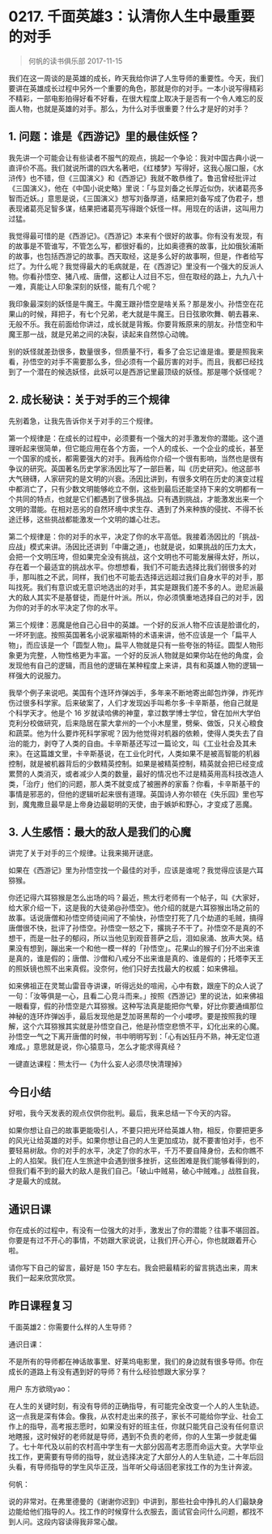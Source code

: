 # 0217. 千面英雄3：认清你人生中最重要的对手
> 何帆的读书俱乐部
2017-11-15

我们在这一周谈的是英雄的成长，昨天我给你讲了人生导师的重要性。今天，我们要讲在英雄成长过程中另外一个重要的角色，那就是你的对手。一本小说写得精彩不精彩，一部电影拍得好看不好看，在很大程度上取决于是否有一个令人难忘的反面人物，也就是英雄的对手。那么，为什么对手很重要？什么才是好的对手？

## 1. 问题：谁是《西游记》里的最佳妖怪？
我先讲一个可能会让有些读者不服气的观点，挑起一个争论：我对中国古典小说一直评价不高。我们就说所谓的四大名著吧，《红楼梦》写得好，这我心服口服，《水浒传》也不错，但《三国演义》和《西游记》我就不敢恭维了。鲁迅曾经批评过《三国演义》，他在《中国小说史略》里说：「与显刘备之长厚近似伪，状诸葛亮多智而近妖。」意思是说，《三国演义》想写刘备厚道，结果把刘备写成了伪君子，想表现诸葛亮足智多谋，结果把诸葛亮写得跟个妖怪一样。用现在的话讲，这叫用力过猛。

我觉得最可惜的是《西游记》。《西游记》本来有个很好的故事。你有没有发现，有的故事是不管谁写，不管怎么写，都很好看的，比如奥德赛的故事，比如俄狄浦斯的故事，也包括西游记的故事。西天取经，这是多么好的故事啊，但是，作者给写烂了。为什么呢？我觉得最大的毛病就是，在《西游记》里没有一个强大的反派人物。你看孙悟空、猪八戒、唐僧，这都让人过目不忘，但在取经的路上，九九八十一难，真能让人印象深刻的妖怪，能有几个呢？

我印象最深刻的妖怪是牛魔王。牛魔王跟孙悟空是啥关系？那是发小。孙悟空在花果山的时候，拜把子，有七个兄弟，老大就是牛魔王。日日弦歌吹舞、朝去暮来、无般不乐。我在前面给你讲过，成长就是背叛。你要背叛原来的朋友。孙悟空和牛魔王那一战，就是兄弟之间的决裂，读起来自然惊心动魄。

别的妖怪就差劲很多，数量很多，但质量不行，看多了会忘记谁是谁。要是照我来看，孙悟空的对手不需要那么多，但必须有一个最厉害的对手。而且，我都已经找到了一个潜在的候选妖怪，此妖可以是西游记里最顶级的妖怪。那是哪个妖怪呢？

## 2. 成长秘诀：关于对手的三个规律
先别着急，让我先告诉你关于对手的三个规律。

第一个规律是：在成长的过程中，必须要有一个强大的对手激发你的潜能。这个道理听起来很简单，但它能应用在各个方面，一个人的成长、一个企业的成长，甚至一个国家的成长，都需要强大的对手。我再给你介绍一个很有影响，当然也是很有争议的研究。英国著名历史学家汤因比写了一部巨著，叫《历史研究》。他这部书大气磅礴，人家研究的是文明的兴衰。汤因比讲到，有很多文明在历史的演变过程中都消亡了，只有少数文明能够屹立不倒，这些到最后还能坚持下来的文明都有一个共同的特点，也就是它们都遇到了很多挑战。只有遇到挑战，才能激发出来一个文明的潜能。在相对恶劣的自然环境中求生存、遇到了外来种族的侵扰、不得不长途迁移，这些挑战都能激发一个文明的雄心壮志。

第二个规律是：你的对手的水平，决定了你的水平高低。我接着汤因比的「挑战-应战」模式来讲。汤因比还讲到「中庸之道」，也就是说，如果挑战的压力太大，会把一个文明压垮，但如果完全没有挑战，这个文明也不可能发展得太好，所以，存在着一个最适宜的挑战水平。你想想看，我们不可能去选择比我们弱很多的对手，那叫胜之不武，同样，我们也不可能去选择远远超过我们自身水平的对手，那叫找死。我们有意识或无意识地选出的对手，其实是跟我们差不多的人。逊尼派最大的敌人其实不是基督徒，而是什叶派。所以，你必须慎重地选择自己的对手，因为你的对手的水平决定了你的水平。

第三个规律：恶魔是他自己心目中的英雄。一个好的反派人物不应该是脸谱化的，一坏坏到底。按照英国著名小说家福斯特的术语来讲，他不应该是一个「扁平人物」，而应该是一个「圆型人物」。扁平人物就是只有一些夸张的特征。圆型人物形象更为完整，人物性格更为丰富。一个好的反派人物就是如果你站在他的角度，会发现他有自己的逻辑，而且他的逻辑在某种程度上来讲，具有和英雄人物的逻辑一样强大的说服力。

我举个例子来说吧。美国有个连环炸弹凶手，多年来不断地寄出邮包炸弹，炸死炸伤过很多科学家。后来破案了，人们才发现凶手叫希尔多·卡辛斯基，他自己就是个科学天才。他是个 16 岁就读哈佛的神童，拿过数学博士学位，曾在加州大学伯克利分校做研究，后来隐居在蒙大拿州的一个小木屋里，劈柴、做饭，只关心粮食和蔬菜。他为什么要炸死科学家呢？因为他觉得对机器的依赖，使得人类失去了自治的能力，剥夺了人类的自由。卡辛斯基还写过一篇论文，叫《工业社会及其未来》。在这篇雄文里，卡辛斯基说，在工业化时代，人类如果不是被高智能的机器控制，就是被机器背后的少数精英控制。如果是被精英控制，精英就会把已经变成累赘的人类消灭，或者减少人类的数量，最好的情况也不过是精英用高科技改造人类，「治疗」他们的问题，那人类不就变成了被圈养的家畜？你看，卡辛斯基干的事情是邪恶的，但他的逻辑听起来很有道理。英国诗人弥尔顿在《失乐园》里也写到，魔鬼撒旦最早是上帝身边最聪明的天使，由于嫉妒和野心，才变成了恶魔。

## 3. 人生感悟：最大的敌人是我们的心魔
讲完了关于对手的三个规律。让我来揭开谜底。

如果在《西游记》里为孙悟空找一个最佳的对手，应该是谁呢？我觉得应该是六耳猕猴。

你还记得六耳猕猴是怎么出场的吗？最近，熊太行老师有一个帖子，叫《大家好，给大家介绍一下，这是我的大徒弟@孙悟空》。他介绍的就是六耳猕猴出场之前的故事。话说唐僧和孙悟空师徒间闹了不愉快，孙悟空打死了几个劫道的毛贼，搞得唐僧很不快，批评了孙悟空。孙悟空一怒之下，撂挑子不干了。孙悟空不是真的不想干，而是一肚子的郁闷，所以当他见到观音菩萨之后，泪如泉涌、放声大哭。结果没有想到，蹦出来一个和他一模一样的「孙悟空」。花果山的猴子们分不出来谁是真的，谁是假的；唐僧、沙僧和八戒分不出来谁是真的、谁是假的；托塔李天王的照妖镜也照不出来真假。没奈何，他们只好去找最大的权威：如来佛祖。

如来佛祖正在灵鹫山雷音寺讲课，听得远处的喧闹，心中有数，跟座下的众人说了一句：「汝等俱是一心，且看二心竞斗而来。」按照《西游记》里的说法，如来佛祖一眼看穿，假的孙悟空是六耳猕猴。这种写法真是能把你气晕，好比你要通缉那位神秘的连环炸弹凶手，最后发现他是芝加哥黑帮的一个小喽啰。要是按照我的理解，这个六耳猕猴其实就是孙悟空自己，他是孙悟空悲愤不平，幻化出来的心魔。孙悟空一气之下离开唐僧的时候，书中明明写到：「心有凶狂丹不熟，神无定位道难成。」意思就是说，你心猿意马，怎么才能求得真经？

一键直达课程：熊太行—《为什么妄人必须尽快清理掉》

## 今日小结
好啦，我今天发表的观点仅供你批判。最后，我来总结一下今天的内容。

如果你想让自己的故事更能吸引人，不要只把光环给英雄人物，相反，你要把更多的风光让给英雄的对手。如果你想让自己的人生更加成功，就不要害怕对手，也不要轻易树敌。你的对手的水平，决定了你的水平，千万不要自降身份，去和你瞧不上的人掐架。我们在人生旅途中会遇到很多挫折，这些困难是我们能够看得到的，但我们看不到的最大的敌人是我们自己。「破山中贼易，破心中贼难。」战胜自我，才是最大的成就。

## 通识日课
你在成长的过程中，有没有一位强大的对手，激发出了你的潜能？往事不堪回首。你要是有过不开心的事情，不妨跟大家说说，让我们开心开心，你也就跟着开心啦。

请你写下自己的留言，最好是 150 字左右。我会把最精彩的留言挑选出来，周末我们一起来欣赏欣赏。

## 昨日课程复习
千面英雄2：你需要什么样的人生导师？

通识日课：

不是所有的导师都在神话故事里、好莱坞电影里，我们的身边就有很多导师。你在成长的道路上有没有遇到好的导师？有什么经验想跟大家分享？

用户 东方欲晓yao：

在人生的关键时刻，有没有导师的正确指导，有可能完全改变一个人的人生轨迹。这一点我是深有体会。像我，从农村走出来的孩子，家长不可能给你学业、社会工作上的指导，高考报志愿时，如果没有好的班主任，你就只能凭自己没有任何意识地瞎报，这时候好的老师就是导师，遇到不负责的老师，你的人生第一步就走偏了。七十年代及以前的农村高中学生有一大部分因高考志愿而命运大变。大学毕业找工作，更需要有导师的指导，就业选择决定了大部分人的人生轨迹，二十年后回头看，有导师指导的学生风华正茂，当年听父母话回老家找工作的为生计奔波。

何帆：

说的非常对。在弗里德曼的《谢谢你迟到》中讲到，那些社会中挣扎的人们最缺身边能给他们指导的人。找工作的时候穿什么衣服去，面试官会问什么问题，都找不到人问。这段内容读得我非常心酸。


